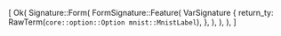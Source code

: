 [
    Ok(
        Signature::Form(
            FormSignature::Feature(
                VarSignature {
                    return_ty: RawTerm(`core::option::Option mnist::MnistLabel`),
                },
            ),
        ),
    ),
]